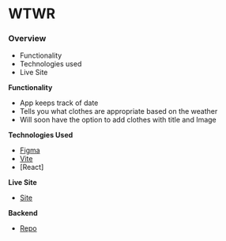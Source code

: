 # WTWR

### Overview

- Functionality
- Technologies used
- Live Site

**Functionality**

- App keeps track of date
- Tells you what clothes are appropriate based on the weather
- Will soon have the option to add clothes with title and Image

**Technologies Used**

- [Figma](https://www.figma.com)
- [Vite](https://vitejs.dev)
- [React]

**Live Site**

- [Site](https://save-on.github.io/se_project_react/)

**Backend**

- [Repo](https://github.com/save-on/se_project_express)
